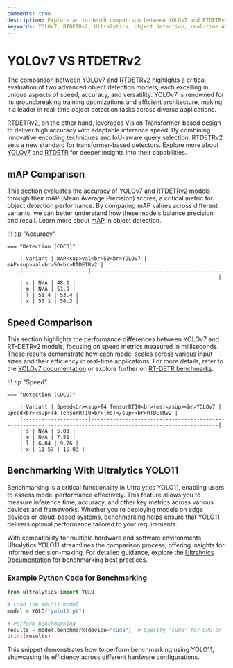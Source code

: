 ```yaml
---
comments: true
description: Explore an in-depth comparison between YOLOv7 and RTDETRv2, highlighting their strengths in real-time object detection, speed, accuracy, and applicability in edge AI and computer vision tasks. Discover how these models perform under various scenarios and their suitability for real-time AI applications.
keywords: YOLOv7, RTDETRv2, Ultralytics, object detection, real-time AI, edge AI, computer vision, deep learning, AI models comparison
---
```


# YOLOv7 VS RTDETRv2

The comparison between YOLOv7 and RTDETRv2 highlights a critical evaluation of two advanced object detection models, each excelling in unique aspects of speed, accuracy, and versatility. YOLOv7 is renowned for its groundbreaking training optimizations and efficient architecture, making it a leader in real-time object detection tasks across diverse applications.

RTDETRv2, on the other hand, leverages Vision Transformer-based design to deliver high accuracy with adaptable inference speed. By combining innovative encoding techniques and IoU-aware query selection, RTDETRv2 sets a new standard for transformer-based detectors. Explore more about [YOLOv7](https://docs.ultralytics.com/models/yolov7/) and [RTDETR](https://docs.ultralytics.com/reference/models/rtdetr/model/) for deeper insights into their capabilities.

## mAP Comparison

This section evaluates the accuracy of YOLOv7 and RTDETRv2 models through their mAP (Mean Average Precision) scores, a critical metric for object detection performance. By comparing mAP values across different variants, we can better understand how these models balance precision and recall. Learn more about [mAP](https://www.ultralytics.com/glossary/mean-average-precision-map) in object detection.

!!! tip "Accuracy"

    === "Detection (COCO)"

    	| Variant | mAP<sup>val<br>50<br>YOLOv7 | mAP<sup>val<br>50<br>RTDETRv2 |
    	|---------------------|-------------------------------------------------------|-------------------------------------------------------|
    	| s | N/A | 48.1 |
    	| m | N/A | 51.9 |
    	| l | 51.4 | 53.4 |
    	| x | 53.1 | 54.3 |

## Speed Comparison

This section highlights the performance differences between YOLOv7 and RT-DETRv2 models, focusing on speed metrics measured in milliseconds. These results demonstrate how each model scales across various input sizes and their efficiency in real-time applications. For more details, refer to the [YOLOv7 documentation](https://docs.ultralytics.com/models/yolov7/) or explore further on [RT-DETR benchmarks](https://arxiv.org/pdf/2207.02696).

!!! tip "Speed"

    === "Detection (COCO)"

    	| Variant | Speed<br><sup>T4 TensorRT10<br>(ms)</sup><br>YOLOv7 | Speed<br><sup>T4 TensorRT10<br>(ms)</sup><br>RTDETRv2 |
    	|---------------------|-------------------------------------------------------|-------------------------------------------------------|
    	| s | N/A | 5.03 |
    	| m | N/A | 7.51 |
    	| l | 6.84 | 9.76 |
    	| x | 11.57 | 15.03 |

## Benchmarking With Ultralytics YOLO11

Benchmarking is a critical functionality in Ultralytics YOLO11, enabling users to assess model performance effectively. This feature allows you to measure inference time, accuracy, and other key metrics across various devices and frameworks. Whether you're deploying models on edge devices or cloud-based systems, benchmarking helps ensure that YOLO11 delivers optimal performance tailored to your requirements.

With compatibility for multiple hardware and software environments, Ultralytics YOLO11 streamlines the comparison process, offering insights for informed decision-making. For detailed guidance, explore the [Ultralytics Documentation](https://docs.ultralytics.com/guides/) for benchmarking best practices.

### Example Python Code for Benchmarking

```python
from ultralytics import YOLO

# Load the YOLO11 model
model = YOLO("yolo11.pt")

# Perform benchmarking
results = model.benchmark(device="cuda")  # Specify 'cuda' for GPU or 'cpu' for CPU
print(results)
```

This snippet demonstrates how to perform benchmarking using YOLO11, showcasing its efficiency across different hardware configurations.
